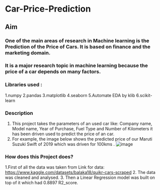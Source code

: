 # Car-Price-Prediction

## Aim
### One of the main areas of research in Machine learning is the Prediction of the Price of Cars. It is based on finance and the marketing domain.
### It is a major research topic in machine learning because the price of a car depends on many factors.

### Libraries used :
1.numpy
2.pandas
3.matplotlib
4.seaborn
5.Automate EDA by klib 
6.scikit-learn

### Description
1. This project takes the parameters of an used car like: Company name, Model name, Year of Purchase, Fuel Type and Number of Kilometers it has been driven
   used to predict the price of an car.
2. For example, the image below shows the predicted price of our Maruti Suzuki Swift of 2019 which was driven for 100kms .
![image](https://user-images.githubusercontent.com/118672526/205478330-701fd478-5d84-430b-a2ac-39e9fe131829.JPG)

### How does this Project does?
1.First of all the data was taken from Link for data: https://www.kaggle.com/datasets/balaka18/quikr-cars-scraped
2. The data was cleaned and analysed.
3. Then a Linear Regression model was built on top of it which had 0.8897 R2_score.

 
  
